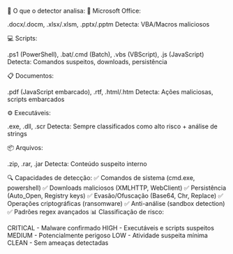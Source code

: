 📁 O que o detector analisa:
📄 Microsoft Office:

.docx/.docm, .xlsx/.xlsm, .pptx/.pptm
Detecta: VBA/Macros maliciosos

💻 Scripts:

.ps1 (PowerShell), .bat/.cmd (Batch), .vbs (VBScript), .js (JavaScript)
Detecta: Comandos suspeitos, downloads, persistência

📋 Documentos:

.pdf (JavaScript embarcado), .rtf, .html/.htm
Detecta: Ações maliciosas, scripts embarcados

⚙️ Executáveis:

.exe, .dll, .scr
Detecta: Sempre classificados como alto risco + análise de strings

📦 Arquivos:

.zip, .rar, .jar
Detecta: Conteúdo suspeito interno

🔍 Capacidades de detecção:
✅ Comandos de sistema (cmd.exe, powershell)
✅ Downloads maliciosos (XMLHTTP, WebClient)
✅ Persistência (Auto_Open, Registry keys)
✅ Evasão/Ofuscação (Base64, Chr, Replace)
✅ Operações criptográficas (ransomware)
✅ Anti-análise (sandbox detection)
✅ Padrões regex avançados
📊 Classificação de risco:

CRITICAL - Malware confirmado
HIGH - Executáveis e scripts suspeitos
MEDIUM - Potencialmente perigoso
LOW - Atividade suspeita mínima
CLEAN - Sem ameaças detectadas
